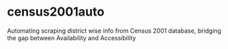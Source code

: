 # census2001auto
Automating scraping district wise info from Census 2001 database, bridging the gap between Availability and Accessibility
